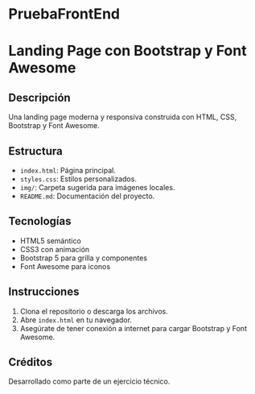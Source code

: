 # PruebaFrontEnd
# Landing Page con Bootstrap y Font Awesome

## Descripción
Una landing page moderna y responsiva construida con HTML, CSS, Bootstrap y Font Awesome.

## Estructura

- `index.html`: Página principal.
- `styles.css`: Estilos personalizados.
- `img/`: Carpeta sugerida para imágenes locales.
- `README.md`: Documentación del proyecto.

## Tecnologías

- HTML5 semántico
- CSS3 con animación
- Bootstrap 5 para grilla y componentes
- Font Awesome para iconos

## Instrucciones

1. Clona el repositorio o descarga los archivos.
2. Abre `index.html` en tu navegador.
3. Asegúrate de tener conexión a internet para cargar Bootstrap y Font Awesome.

## Créditos

Desarrollado como parte de un ejercicio técnico.
